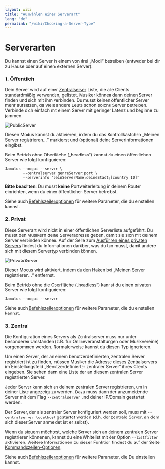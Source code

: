 ```yaml
---
layout: wiki
title: "Auswählen einer Serverart"
lang: "de"
permalink: "/wiki/Choosing-a-Server-Type"
---
```


# Serverarten

Du kannst einen Server in einem von drei „Modi“ betreiben (entweder bei dir zu Hause oder auf einem externen Server):

### 1. Öffentlich
Dein Server wird auf einer [Zentralserver](Central-Servers) Liste, die alle Clients standardmäßig verwenden, gelistet. Musiker können dann deinen Server finden und sich mit ihm verbinden. Du musst keinen öffentlicher Server mehr aufsetzen, da viele andere Leute schon solche Server betreiben. Verbinde dich einfach mit einem Server mit geringer Latenz und beginne zu jammen.

![PublicServer](https://user-images.githubusercontent.com/4561747/79310856-7e0b2100-7ef4-11ea-9511-b2e3339cab6f.png)

Diesen Modus kannst du aktivieren, indem du das Kontrollkästchen „Meinen Server registrieren...“ markierst und (optional) deine Serverinformationen eingibst.

Beim Betrieb ohne Oberfläche („headless“) kannst du einen öffentlichen Server wie folgt konfigurieren:

~~~
Jamulus --nogui --server \
        --centralserver genreServer:port \
        --serverinfo "deinServerName;deineStadt;[country ID]"
~~~

**Bitte beachten**: Du musst **keine** Portweiterleitung in deinem Router einrichten, wenn du einen öffentlichen Server betreibst.

Siehe auch [Befehlszeilenoptionen](Command-Line-Options) für weitere Parameter, die du einstellen kannst.


### 2. Privat
Diese Serverart wird nicht in einer öffentlichen Serverliste aufgeführt. Du musst den Musikern deine Serveradresse geben, damit sie sich mit deinem Server verbinden können. Auf der Seite zum [Ausführen eines privaten Servers](Running-a-Private-Server) findest du Informationen darüber, was du tun musst, damit andere sich mit diesem Servertyp verbinden können.

![PrivateServer](https://user-images.githubusercontent.com/4561747/79310944-9f6c0d00-7ef4-11ea-9d8a-ecb0e668c22d.png)

Dieser Modus wird aktiviert, indem du den Haken bei „Meinen Server registrieren...“ entfernst.

Beim Betrieb ohne die Oberfläche („headless“) kannst du einen privaten Server wie folgt konfigurieren:

```shell
Jamulus --nogui --server
```

Siehe auch [Befehlszeilenoptionen](Command-Line-Options) für weitere Parameter, die du einstellen kannst.

### 3. Zentral
Die Konfiguration eines Servers als Zentralserver muss nur unter besonderen Umständen (z.B. für Onlineveranstaltungen oder Musikvereine) vorgenommen werden. Normalerweise kannst du diesen Typ ignorieren.

Um einen Server, der an einem benutzerdefinierten, zentralen Server registriert ist zu finden, müssen Musiker die Adresse dieses Zentralservers im Einstellungsfeld „Benutzerdefinierter zentraler Server“ ihres Clients eingeben. Sie sehen dann eine Liste der an diesem zentralen Server registrierten Server.

Jeder Server kann sich an deinem zentralen Server registrieren, um in deiner Liste angezeigt zu werden. Dazu muss dann der anzumeldende Server mit dem Flag `--centralserver` und deiner IP/Domain gestartet werden.

Der Server, der als zentraler Server konfiguriert werden soll, muss mit `--centralserver localhost` gestartet werden (d.h. der zentrale Server, an dem sich dieser Server anmeldet ist er selbst).

Wenn du steuern möchtest, welche Server sich an deinem zentralen Server registrieren könnenen, kannst du eine Whitelist mit der Option `--listfilter` aktivieren. Weitere Informationen zu dieser Funktion findest du auf der Seite [Kommandozeilen-Optionen](Command-Line-Options).

Siehe auch [Befehlszeilenoptionen](Command-Line-Options) für weitere Parameter, die Du einstellen kannst.
